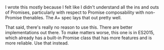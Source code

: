 I wrote this mostly because I felt like I didn't understand all the ins and outs of Promises, particularly with respect to Promise composability with non-Promise thenables. The A+ spec lays that out pretty well.

That said, there's really no reason to use this. There are better implementations out there. To make matters worse, this one is in ES2015, which already has a built-in Promise class that has more features and is more reliable. Use that instead.
